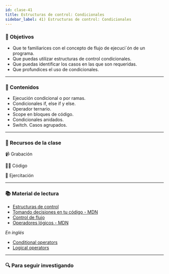 ```yaml
---
id: clase-41
title: Estructuras de control: Condicionales
sidebar_label: 41) Estructuras de control: Condicionales
---
```


### 🏁 Objetivos

- Que te familiarices con el concepto de flujo de ejecuci´ón de un programa.
- Que puedas utilizar estructuras de control condicionales.
- Que puedas identificar los casos en las que son requeridas.
- Que profundices el uso de condicionales.

---

### 📝 Contenidos

- Ejecución condicional o por ramas.
- Condicionales if, else if y else.
- Operador ternario.
- Scope en bloques de código.
- Condicionales anidados.
- Switch. Casos agrupados.

---

### 🚀 Recursos de la clase

📹 Grabación

👩‍💻 Código

💪 Ejercitación

---

### 📚 Material de lectura

- [Estructuras de control](https://frontend.adaitw.org/docs/js/js04)
- [Tomando decisiones en tu código - MDN](https://developer.mozilla.org/es/docs/Learn/JavaScript/Building_blocks/conditionals)
- [Control de flujo](https://developer.mozilla.org/es/docs/Web/JavaScript/Guide/Control_de_flujo_y_manejo_de_errores)
- [Operadores lógicos - MDN](https://developer.mozilla.org/es/docs/Web/JavaScript/Referencia/Operadores/Operadores_l%C3%B3gicos)

_En inglés_

- [Conditional operators](https://javascript.info/ifelse)
- [Logical operators](https://javascript.info/logical-operators)

---

### 🔍 Para seguir investigando
